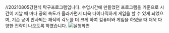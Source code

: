 //20210805강현식 
탁구프로그램입니다. 수업시간에 만들었던 프로그램을 기준으로 시간이 지날 때 마다 공의 속도가 올라가면서 더욱 다이나믹하게 게임을 할 수 있게 되었으며,
기존 공이 반사되는 괘적의 각도를 더 크게 하여 컴퓨터와 게임을 하였을 때 더욱 다양한 전략이 나오도록 하였습니다.
![실행화면](https://github.com/kang8284/graphics_tenis/assets/96774263/0287a45f-1517-4545-b6f9-44fd076f6252)
